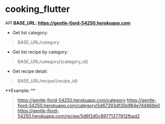 # cooking_flutter

API
**BASE_URL: https://gentle-fjord-54250.herokuapp.com**

- Get list category: 
> BASE_URL/category
- Get list recipe by category: 
> BASE_URL/category/{category_id}
- Get recipe detail: 
> BASE_URL/recipe/{recipe_id}

**Example: **
> https://gentle-fjord-54250.herokuapp.com/category
> https://gentle-fjord-54250.herokuapp.com/category/5d67293df35b984e744868e0
> https://gentle-fjord-54250.herokuapp.com/recipe/5d6f2d0c89771377812fbad2
